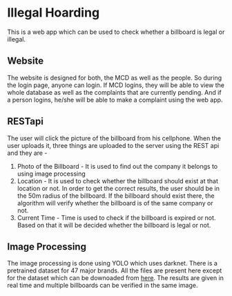# Illegal Hoarding

This is a web app which can be used to check whether a billboard is legal or illegal.

## Website

The website is designed for both, the MCD as well as the people. So during the login page, anyone can login.
If MCD logins, they will be able to view the whole database as well as the complaints that are currently pending. And if a person logins, he/she will be able to make a complaint using the web app.

## RESTapi

The user will click the picture of the billboard from his cellphone. When the user uploads it, three things are uploaded to the server using the REST api and they are -
1. Photo of the Billboard - It is used to find out the company it belongs to using image processing
2. Location - It is used to check whether the billboard should exist at that location or not. In order to get the correct results, the user should be in the 50m radius of the billboard. If the billboard should exist there, the algorithm will verify whether the billboard is of the same company or not.
3. Current Time - Time is used to check if the billboard is expired or not. Based on that it will be decided whether the billboard is legal or not.

## Image Processing

The image processing is done using YOLO which uses darknet. There is a pretrained dataset for 47 major brands. All the files are present here except for the dataset which can be downoaded from [here](https://drive.google.com/open?id=16fv3XXI4mlKg-1KEH20-lBVG00BWwyLf). The results are given in real time and multiple billboards can be verified in the same image.

